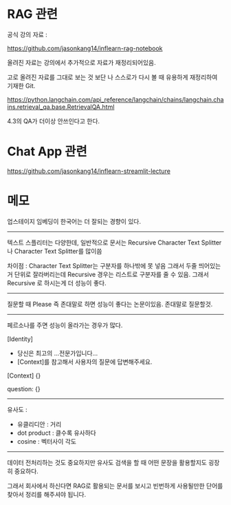 # RAG 관련

공식 강의 자료 :

https://github.com/jasonkang14/inflearn-rag-notebook


올려진 자료는 강의에서 추가적으로 자료가 재정리되어있음.

고로 올려진 자료를 그대로 보는 것 보단 나 스스로가 다시 볼 때 유용하게 재정리하여 기재한 Git.


https://python.langchain.com/api_reference/langchain/chains/langchain.chains.retrieval_qa.base.RetrievalQA.html

4.3의 QA가 더이상 안쓰인다고 한다.

# Chat App 관련

https://github.com/jasonkang14/inflearn-streamlit-lecture

# 메모

업스테이지 임베딩이 한국어는 더 잘되는 경향이 있다.

-----------------
텍스트 스플리터는 다양한데, 일반적으로 문서는 Recursive Character Text Splitter나 Character Text Splitter를 많이씀

차이점 : Character Text Splitter는 구분자를 하나밖에 못 넣음 그래서 두줄 띄어있는거 단위로 잘라버리는데 Recursive 경우는 리스트로 구분자를 줄 수 있음. 그래서 Recursive 로 하시는게 더 성능이 좋다.

-----------------

질문할 때 Please 즉 존대말로 하면 성능이 좋다는 논문이있음. 존대말로 질문할것.

---------------

페르소나를 주면 성능이 올라가는 경우가 많다. 

[Identity]
- 당신은 최고의 ...전문가입니다...
- [Context]를 참고해서 사용자의 질문에 답변해주세요.

[Context]
{}

question: {}

---------------------

유사도 : 
- 유클리디안 : 거리
- dot product : 클수록 유사하다
- cosine : 벡터사이 각도 

---------------------

데이터 전처리하는 것도 중요하지만 유사도 검색을 할 때 어떤 문장을 활용할지도 굉장히 중요하다.

그래서 회사에서 하신다면 RAG로 활용되는 문서를 보시고 빈번하게 사용될만한 단어를 찾아서 정리를 해주셔야 됩니다.
